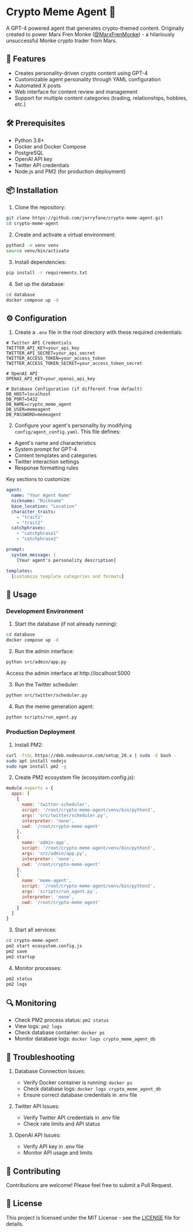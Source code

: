 # Crypto Meme Agent 🚀

A GPT-4 powered agent that generates crypto-themed content. Originally created to power Marx Fren Monke ([@MarxFrenMonke](https://x.com/MarxFrenMonke)) - a hilariously unsuccessful Monke crypto trader from Mars.

## 🌟 Features

- Creates personality-driven crypto content using GPT-4
- Customizable agent personality through YAML configuration
- Automated X posts
- Web interface for content review and management
- Support for multiple content categories (trading, relationships, hobbies, etc.)

## 🛠️ Prerequisites

- Python 3.8+
- Docker and Docker Compose
- PostgreSQL
- OpenAI API key
- Twitter API credentials
- Node.js and PM2 (for production deployment)

## 📦 Installation

1. Clone the repository:
```bash
git clone https://github.com/jerryfane/crypto-meme-agent.git
cd crypto-meme-agent
```

2. Create and activate a virtual environment:
```bash
python3 -m venv venv
source venv/bin/activate
```

3. Install dependencies:
```bash
pip install -r requirements.txt
```

4. Set up the database:
```bash
cd database
docker compose up -d
```

## ⚙️ Configuration

1. Create a `.env` file in the root directory with these required credentials:
```env
# Twitter API Credentials
TWITTER_API_KEY=your_api_key
TWITTER_API_SECRET=your_api_secret
TWITTER_ACCESS_TOKEN=your_access_token
TWITTER_ACCESS_TOKEN_SECRET=your_access_token_secret

# OpenAI API
OPENAI_API_KEY=your_openai_api_key

# Database Configuration (if different from default)
DB_HOST=localhost
DB_PORT=5432
DB_NAME=crypto_meme_agent
DB_USER=memeagent
DB_PASSWORD=memeagent
```

2. Configure your agent's personality by modifying `config/agent_config.yaml`. This file defines:
- Agent's name and characteristics
- System prompt for GPT-4
- Content templates and categories
- Twitter interaction settings
- Response formatting rules

Key sections to customize:
```yaml
agent:
  name: "Your Agent Name"
  nickname: "Nickname"
  base_location: "Location"
  character_traits:
    - "trait1"
    - "trait2"
  catchphrases:
    - "catchphrase1"
    - "catchphrase2"

prompt:
  system_message: |
    [Your agent's personality description]

templates:
  [customize template categories and formats]
```

## 🚀 Usage

### Development Environment

1. Start the database (if not already running):
```bash
cd database
docker compose up -d
```

2. Run the admin interface:
```bash
python src/admin/app.py
```
Access the admin interface at http://localhost:5000

3. Run the Twitter scheduler:
```bash
python src/twitter/scheduler.py
```

4. Run the meme generation agent:
```bash
python scripts/run_agent.py
```

### Production Deployment

1. Install PM2:
```bash
curl -fsSL https://deb.nodesource.com/setup_20.x | sudo -E bash -
sudo apt install nodejs
sudo npm install pm2 -g
```

2. Create PM2 ecosystem file (ecosystem.config.js):
```javascript
module.exports = {
  apps: [
    {
      name: 'twitter-scheduler',
      script: '/root/crypto-meme-agent/venv/bin/python3',
      args: 'src/twitter/scheduler.py',
      interpreter: 'none',
      cwd: '/root/crypto-meme-agent'
    },
    {
      name: 'admin-app',
      script: '/root/crypto-meme-agent/venv/bin/python3',
      args: 'src/admin/app.py',
      interpreter: 'none',
      cwd: '/root/crypto-meme-agent'
    },
    {
      name: 'meme-agent',
      script: '/root/crypto-meme-agent/venv/bin/python3',
      args: 'scripts/run_agent.py',
      interpreter: 'none',
      cwd: '/root/crypto-meme-agent'
    }
  ]
}
```

3. Start all services:
```bash
cd crypto-meme-agent
pm2 start ecosystem.config.js
pm2 save
pm2 startup
```

4. Monitor processes:
```bash
pm2 status
pm2 logs
```

## 🔍 Monitoring

- Check PM2 process status: `pm2 status`
- View logs: `pm2 logs`
- Check database container: `docker ps`
- Monitor database logs: `docker logs crypto_meme_agent_db`

## 🚨 Troubleshooting

1. Database Connection Issues:
   - Verify Docker container is running: `docker ps`
   - Check database logs: `docker logs crypto_meme_agent_db`
   - Ensure correct database credentials in .env file

2. Twitter API Issues:
   - Verify Twitter API credentials in .env file
   - Check rate limits and API status

3. OpenAI API Issues:
   - Verify API key in .env file
   - Monitor API usage and limits

## 🤝 Contributing

Contributions are welcome! Please feel free to submit a Pull Request.

## 📄 License

This project is licensed under the MIT License - see the [LICENSE](LICENSE) file for details.